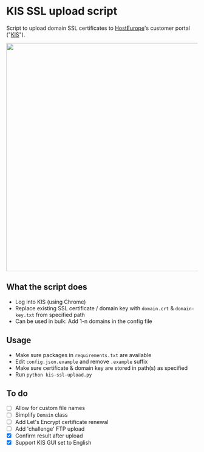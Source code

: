 # KIS SSL upload script
Script to upload domain SSL certificates to [HostEurope](https://www.hosteurope.de)'s customer portal ("[KIS](https://kis.hosteurope.de)").

<img src="https://github.com/nicolaus-hee/kis-ssl-upload/blob/main/images/KIS%20screenshot%20SSL%20cert%20replacement.png" width="600">

## What the script does
* Log into KIS (using Chrome)
* Replace existing SSL certificate / domain key with `domain.crt` & `domain-key.txt` from specified path
* Can be used in bulk: Add 1-n domains in the config file

## Usage
* Make sure packages in `requirements.txt` are available
* Edit `config.json.example` and remove `.example` suffix
* Make sure certificate & domain key are stored in path(s) as specified
* Run `python kis-ssl-upload.py`

## To do
- [ ] Allow for custom file names
- [ ] Simplify `Domain` class
- [ ] Add Let's Encrypt certificate renewal
- [ ] Add 'challenge' FTP upload
- [x] Confirm result after upload
- [x] Support KIS GUI set to English
